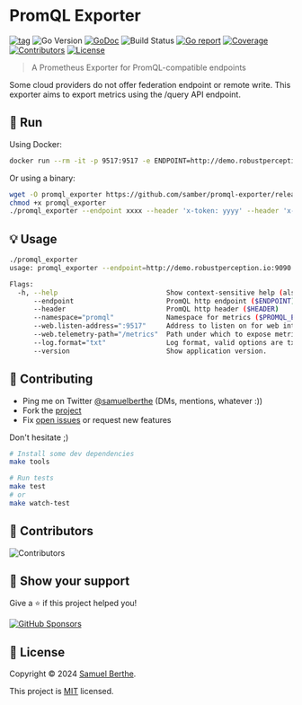 
# PromQL Exporter

[![tag](https://img.shields.io/github/tag/samber/promql-exporter.svg)](https://github.com/samber/promql-exporter/releases)
![Go Version](https://img.shields.io/badge/Go-%3E%3D%201.18.0-%23007d9c)
[![GoDoc](https://godoc.org/github.com/samber/promql-exporter?status.svg)](https://pkg.go.dev/github.com/samber/promql-exporter)
![Build Status](https://github.com/samber/promql-exporter/actions/workflows/test.yml/badge.svg)
[![Go report](https://goreportcard.com/badge/github.com/samber/promql-exporter)](https://goreportcard.com/report/github.com/samber/promql-exporter)
[![Coverage](https://img.shields.io/codecov/c/github/samber/promql-exporter)](https://codecov.io/gh/samber/promql-exporter)
[![Contributors](https://img.shields.io/github/contributors/samber/promql-exporter)](https://github.com/samber/promql-exporter/graphs/contributors)
[![License](https://img.shields.io/github/license/samber/promql-exporter)](./LICENSE)

> A Prometheus Exporter for PromQL-compatible endpoints

Some cloud providers do not offer federation endpoint or remote write. This exporter aims to export metrics using the /query API endpoint.

## 🚀 Run

Using Docker:

```sh
docker run --rm -it -p 9517:9517 -e ENDPOINT=http://demo.robustperception.io:9090 samber/promql-exporter:v0.1.0
```

Or using a binary:

```sh
wget -O promql_exporter https://github.com/samber/promql-exporter/releases/download/v0.1.0/promql_exporter.1.1_linux_amd64
chmod +x promql_exporter
./promql_exporter --endpoint xxxx --header 'x-token: yyyy' --header 'x-token: zzzz'
```

## 💡 Usage

```sh
./promql_exporter
usage: promql_exporter --endpoint=http://demo.robustperception.io:9090 [<flags>]

Flags:
  -h, --help                           Show context-sensitive help (also try --help-long and --help-man).
      --endpoint                       PromQL http endpoint ($ENDPOINT)
      --header                         PromQL http header ($HEADER)
      --namespace="promql"             Namespace for metrics ($PROMQL_EXPORTER_NAMESPACE)
      --web.listen-address=":9517"     Address to listen on for web interface and telemetry. ($PROMQL_EXPORTER_WEB_LISTEN_ADDRESS)
      --web.telemetry-path="/metrics"  Path under which to expose metrics. ($PROMQL_EXPORTER_WEB_TELEMETRY_PATH)
      --log.format="txt"               Log format, valid options are txt and json ($PROMQL_EXPORTER_LOG_FORMAT)
      --version                        Show application version.
```

## 🤝 Contributing

- Ping me on Twitter [@samuelberthe](https://twitter.com/samuelberthe) (DMs, mentions, whatever :))
- Fork the [project](https://github.com/samber/promql-exporter)
- Fix [open issues](https://github.com/samber/promql-exporter/issues) or request new features

Don't hesitate ;)

```bash
# Install some dev dependencies
make tools

# Run tests
make test
# or
make watch-test
```

## 👤 Contributors

![Contributors](https://contrib.rocks/image?repo=samber/promql-exporter)

## 💫 Show your support

Give a ⭐️ if this project helped you!

[![GitHub Sponsors](https://img.shields.io/github/sponsors/samber?style=for-the-badge)](https://github.com/sponsors/samber)

## 📝 License

Copyright © 2024 [Samuel Berthe](https://github.com/samber).

This project is [MIT](./LICENSE) licensed.
